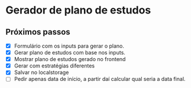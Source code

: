 # Gerador de plano de estudos

## Próximos passos

- [x] Formulário com os inputs para gerar o plano.
- [x] Gerar plano de estudos com base nos inputs.
- [x] Mostrar plano de estudos gerado no frontend 
- [x] Gerar com estratégias diferentes
- [x] Salvar no localstorage
- [ ] Pedir apenas data de início, a partir daí calcular qual seria a data final.